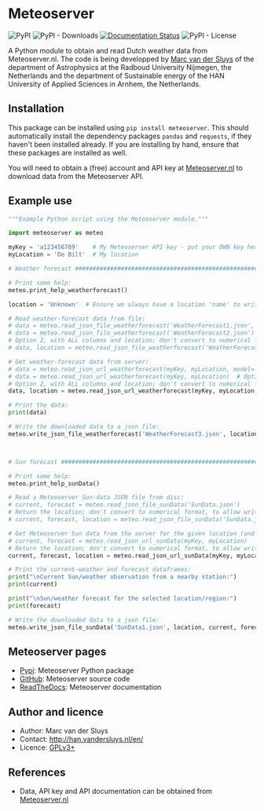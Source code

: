 # Meteoserver #

![PyPI](https://img.shields.io/pypi/v/meteoserver?color=%230A0)
![PyPI - Downloads](https://img.shields.io/pypi/dm/meteoserver)
[![Documentation
Status](https://readthedocs.org/projects/meteoserver/badge/?version=latest)](https://meteoserver.readthedocs.io/en/latest/?badge=latest)
![PyPI - License](https://img.shields.io/pypi/l/meteoserver?color=%230A0)

A Python module to obtain and read Dutch weather data from Meteoserver.nl.  The code is being developped by
[Marc van der Sluys](http://han.vandersluys.nl/en/) of the department of Astrophysics at the Radboud
University Nijmegen, the Netherlands and the department of Sustainable energy of the HAN University of Applied
Sciences in Arnhem, the Netherlands.


## Installation ##

This package can be installed using `pip install meteoserver`.  This should automatically install the
dependency packages `pandas` and `requests`, if they haven't been installed already.  If you are installing by
hand, ensure that these packages are installed as well.

You will need to obtain a (free) account and API key at [Meteoserver.nl](https://meteoserver.nl/) to download
data from the Meteoserver API.


## Example use ##

```python
"""Example Python script using the Meteoserver module."""

import meteoserver as meteo

myKey = 'a123456789'    # My Meteoserver API key - put your OWN key here!
myLocation = 'De Bilt'  # My location

# Weather forecast #################################################################################

# Print some help:
meteo.print_help_weatherforecast()

location = 'Unknown'  # Ensure we always have a location 'name' to write to file.

# Read weather-forecast data from file:
# data = meteo.read_json_file_weatherforecast('WeatherForecast1.json', full=True)  # Option 1: HARMONIE/HiRLAM (48 (42?) hours)
# data = meteo.read_json_file_weatherforecast('WeatherForecast2.json')  # Option 2: GFS (4/10 days), useful columns only, no location
# Option 2, with ALL columns and location; don't convert to numerical format, to allow writing to file later:
# data, location = meteo.read_json_file_weatherforecast('WeatherForecast2.json', full=True, loc=True, numeric=False)

# Get weather-forecast data from server:
# data = meteo.read_json_url_weatherforecast(myKey, myLocation, model='HARMONIE')  # Option 1: HARMONIE/HiRLAM
# data = meteo.read_json_url_weatherforecast(myKey, myLocation)  # Option 2 (default): GFS, useful columns only, no location
# Option 2, with ALL columns and location; don't convert to numerical format, to allow writing to file later:
data, location = meteo.read_json_url_weatherforecast(myKey, myLocation, full=True, loc=True, numeric=False)

# Print the data:
print(data)

# Write the downloaded data to a json file:
meteo.write_json_file_weatherforecast('WeatherForecast3.json', location, data)



# Sun forecast #####################################################################################

# Print some help:
meteo.print_help_sunData()

# Read a Meteoserver Sun-data JSON file from disc:
# current, forecast = meteo.read_json_file_sunData('SunData.json')
# Return the location; don't convert to numerical format, to allow writing to file later:
# current, forecast, location = meteo.read_json_file_sunData('SunData.json', loc=True, numeric=False)

# Get Meteoserver Sun data from the server for the given location (and key):
# current, forecast = meteo.read_json_url_sunData(myKey, myLocation)
# Return the location; don't convert to numerical format, to allow writing to file later:
current, forecast, location = meteo.read_json_url_sunData(myKey, myLocation, loc=True, numeric=False)

# Print the current-weather and forecast dataframes:
print("\nCurrent Sun/weather observation from a nearby station:")
print(current)

print("\nSun/weather forecast for the selected location/region:")
print(forecast)

# Write the downloaded data to a json file:
meteo.write_json_file_sunData('SunData1.json', location, current, forecast)
```

## Meteoserver pages ##

* [Pypi](https://pypi.org/project/meteoserver/): Meteoserver Python package
* [GitHub](https://github.com/MarcvdSluys/Meteoserver/): Meteoserver source code
* [ReadTheDocs](https://meteoserver.readthedocs.io/): Meteoserver documentation


## Author and licence ##

* Author: Marc van der Sluys
* Contact: http://han.vandersluys.nl/en/
* Licence: [GPLv3+](https://www.gnu.org/licenses/gpl.html)


## References ##

* Data, API key and API documentation can be obtained from [Meteoserver.nl](https://meteoserver.nl/)
